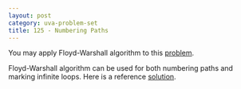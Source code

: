 ```yaml
---
layout: post
category: uva-problem-set
title: 125 - Numbering Paths
---
```


You may apply Floyd-Warshall algorithm to this
[problem](http://uva.onlinejudge.org/index.php?option=com_onlinejudge&Itemid=8&category=24&page=show_problem&problem=61).

Floyd-Warshall algorithm can be used for both numbering paths and marking infinite loops.  Here is a reference
[solution](https://github.com/clchiou/uva-problem-set/blob/master/solved/125/125.cc).
